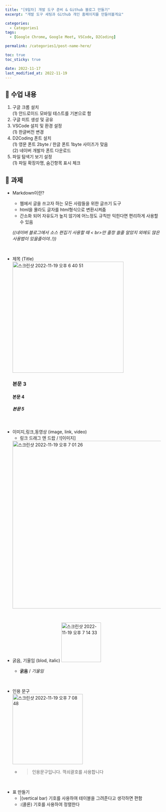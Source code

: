 ```yaml
---
title: "[9일차] 개발 도구 준비 & Github 블로그 만들기"
excerpt: "개발 도구 세팅과 Github 개인 홈페이지를 만들어볼게요"

categories:
  - Categories1
tags:
  - [Google Chrome, Google Meet, VSCode, D2Coding]

permalink: /categories1/post-name-here/

toc: true
toc_sticky: true

date: 2022-11-17
last_modified_at: 2022-11-19
---
```


## 🦥 수업 내용

1. 구글 크롬 설치  
(1) 안드로이드 모바일 테스트를 기본으로 함  
2. 구글 미트 생성 및 공유  
3. VSCode 설치 및 환경 설정  
(1) 한글버전 변경  
4. D2Coding 폰트 설치  
(1) 영문 폰트 2byte / 한글 폰트 1byte 사이즈가 맞음  
(2) 네이버 개발자 폰트 다운로드  
5. 파일 탐색기 보기 설정  
(1) 파일 확장자명, 숨긴항목 표시 체크  


## 🦥 과제

* Markdown이란?
  - 웹에서 글을 쓰고자 하는 모든 사람들을 위한 글쓰기 도구
  - html을 몰라도 글자를 html형식으로 변환시켜줌
  - 간소화 되어 자유도가 높지 않기에 어느정도 규칙만 익힌다면 편리하게 사용할 수 있음

   _((네이버 블로그에서 소스 편집기 사용할 때 < br>만 줄창 쓸줄 알았지 외에도 많은 사용법이 있을줄이야..!))_  
<br>

* 제목 (Title)  
  <img width="359" alt="스크린샷 2022-11-19 오후 6 40 51" src="https://user-images.githubusercontent.com/118426890/202844752-2d0c9dc2-1a05-47c0-b7ec-ee2097a73ffc.png">  

    ### 본문 3  
    #### 본문 4  
    ##### 본문 5  
<br>

* 이미지,링크,동영상 (image, link, video) 
  - 링크 드래그 앤 드랍 / ![이미지]
  <img width="542" alt="스크린샷 2022-11-19 오후 7 01 26" src="https://user-images.githubusercontent.com/118426890/202845453-a4b0d220-923e-44bc-8268-3f81deb88f03.png">
<br>

* 굵음, 기울임 (blod, italic)
  <img width="128" alt="스크린샷 2022-11-19 오후 7 14 33" src="https://user-images.githubusercontent.com/118426890/202845837-2c058007-8efe-4dbd-9cf2-cfff2bdf1e94.png">

  - **굵음** / *기울임*
<br>

* 인용 문구  
  <img width="227" alt="스크린샷 2022-11-19 오후 7 08 48" src="https://user-images.githubusercontent.com/118426890/202845660-2aba564b-b3b6-48b8-9d4e-619f671567f8.png">

   - > 인용문구입니다. 꺽쇠괄호를 사용합니다
<br>

* 표 만들기
  - |(vertical bar) 기호를 사용하여 테이블을 그려준다고 생각하면 편함
  - :(콜론) 기호를 사용하여 정렬한다
